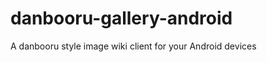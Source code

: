 danbooru-gallery-android
========================

A danbooru style image wiki client for your Android devices
